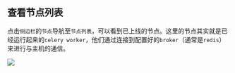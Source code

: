 ## 查看节点列表

点击`侧边栏`的`节点`导航至`节点列表`，可以看到已上线的节点。这里的节点其实就是已经运行起来的`celery worker`，他们通过连接到配置好的`broker`（通常是`redis`）来进行与主机的通信。

![](https://crawlab.oss-cn-hangzhou.aliyuncs.com/gitbook/node-list.png)
